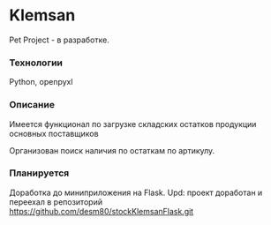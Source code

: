# Klemsan
Pet Project - в разработке.

### Технологии
Python, openpyxl

### Описание
Имеется функционал по загрузке складских остатков продукции основных поставщиков

Организован поиск наличия по остаткам по артикулу.

### Планируется
Доработка до миниприложения на Flask.
Upd: проект доработан и переехал в репозиторий https://github.com/desm80/stockKlemsanFlask.git
